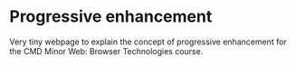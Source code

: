 # Progressive enhancement

Very tiny webpage to explain the concept of progressive enhancement for the CMD Minor Web: Browser Technologies course.
